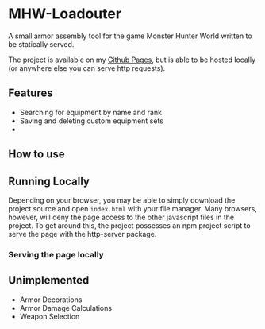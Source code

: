 # MHW-Loadouter

A small armor assembly tool for the game Monster Hunter World written to be statically served.

The project is available on my [Github Pages](https://www.statdk.com/MHW-Loadouter), but is able to be hosted locally (or anywhere else you can serve http requests).


## Features

 - Searching for equipment by name and rank
 - Saving and deleting custom equipment sets
 - 


## How to use


## Running Locally

Depending on your browser, you may be able to simply download the project source and open `index.html` with your file manager.
Many browsers, however, will deny the page access to the other javascript files in the project. 
To get around this, the project possesses an npm project script to serve the page with the http-server package.


### Serving the page locally




## Unimplemented

 - Armor Decorations
 - Armor Damage Calculations
 - Weapon Selection


